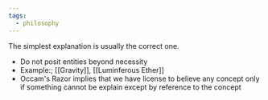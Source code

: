 ```yaml
---
tags:
  - philosophy
---
```

The simplest explanation is usually the correct one.
- Do not posit entities beyond necessity
- Example:; [[Gravity]], [[Luminferous Ether]]
- Occam's Razor implies that we have license to believe any concept only if something cannot be explain except by reference to the concept

